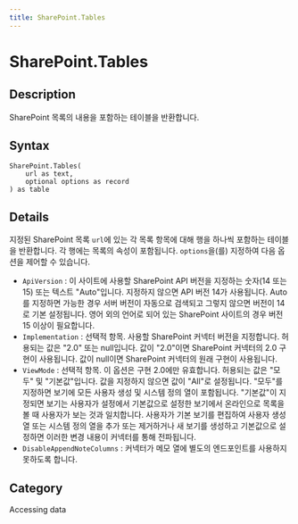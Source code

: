 ```yaml
---
title: SharePoint.Tables
---
```


# SharePoint.Tables


## Description

SharePoint 목록의 내용을 포함하는 테이블을 반환합니다.


## Syntax

```powerquery
SharePoint.Tables(
    url as text,
    optional options as record
) as table
```


## Details

지정된 SharePoint 목록 <code>url</code>에 있는 각 목록 항목에 대해 행을 하나씩 포함하는 테이블을 반환합니다. 각 행에는 목록의 속성이 포함됩니다. <code>options</code>을(를) 지정하여 다음 옵션을 제어할 수 있습니다.    <ul><li><code>ApiVersion</code> : 이 사이트에 사용할 SharePoint API 버전을 지정하는 숫자(14 또는 15) 또는 텍스트 &quot;Auto&quot;입니다. 지정하지 않으면 API 버전 14가 사용됩니다. Auto를 지정하면 가능한 경우 서버 버전이 자동으로 검색되고 그렇지 않으면 버전이 14로 기본 설정됩니다. 영어 외의 언어로 되어 있는 SharePoint 사이트의 경우 버전 15 이상이 필요합니다.</li><li><code>Implementation</code> : 선택적 항목. 사용할 SharePoint 커넥터 버전을 지정합니다. 허용되는 값은 &quot;2.0&quot; 또는 null입니다. 값이 &quot;2.0&quot;이면 SharePoint 커넥터의 2.0 구현이 사용됩니다. 값이 null이면 SharePoint 커넥터의 원래 구현이 사용됩니다.</li><li><code>ViewMode</code> : 선택적 항목. 이 옵션은 구현 2.0에만 유효합니다. 허용되는 값은 &quot;모두&quot; 및 &quot;기본값&quot;입니다. 값을 지정하지 않으면 값이 &quot;All&quot;로 설정됩니다. &quot;모두&quot;를 지정하면 보기에 모든 사용자 생성 및 시스템 정의 열이 포함됩니다. &quot;기본값&quot;이 지정되면 보기는 사용자가 설정에서 기본값으로 설정한 보기에서 온라인으로 목록을 볼 때 사용자가 보는 것과 일치합니다. 사용자가 기본 보기를 편집하여 사용자 생성 열 또는 시스템 정의 열을 추가 또는 제거하거나 새 보기를 생성하고 기본값으로 설정하면 이러한 변경 내용이 커넥터를 통해 전파됩니다.</li><li><code>DisableAppendNoteColumns</code> : 커넥터가 메모 열에 별도의 엔드포인트를 사용하지 못하도록 합니다.</li></ul>    



## Category
Accessing data
